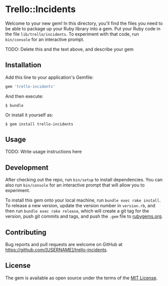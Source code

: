 # Trello::Incidents

Welcome to your new gem! In this directory, you'll find the files you need to be able to package up your Ruby library into a gem. Put your Ruby code in the file `lib/trello/incidents`. To experiment with that code, run `bin/console` for an interactive prompt.

TODO: Delete this and the text above, and describe your gem

## Installation

Add this line to your application's Gemfile:

```ruby
gem 'trello-incidents'
```

And then execute:

    $ bundle

Or install it yourself as:

    $ gem install trello-incidents

## Usage

TODO: Write usage instructions here

## Development

After checking out the repo, run `bin/setup` to install dependencies. You can also run `bin/console` for an interactive prompt that will allow you to experiment.

To install this gem onto your local machine, run `bundle exec rake install`. To release a new version, update the version number in `version.rb`, and then run `bundle exec rake release`, which will create a git tag for the version, push git commits and tags, and push the `.gem` file to [rubygems.org](https://rubygems.org).

## Contributing

Bug reports and pull requests are welcome on GitHub at https://github.com/[USERNAME]/trello-incidents.


## License

The gem is available as open source under the terms of the [MIT License](http://opensource.org/licenses/MIT).

